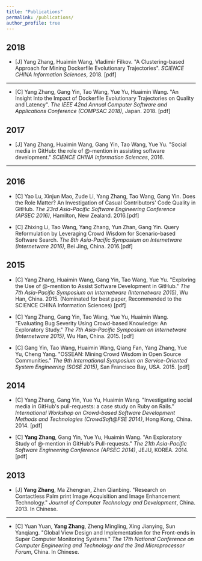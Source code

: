 ```yaml
---
title: "Publications"
permalink: /publications/
author_profile: true
---
```


## 2018
* [J] Yang Zhang, Huaimin Wang, Vladimir Filkov. "A Clustering-based Approach for Mining Dockerfile Evolutionary Trajectories". <i>SCIENCE CHINA Information Sciences</i>, 2018. [pdf]
---

* [C] Yang Zhang, Gang Yin, Tao Wang, Yue Yu, Huaimin Wang. "An Insight Into the Impact of Dockerfile Evolutionary Trajectories on Quality and Latency". <i>The IEEE 42nd Annual Computer Software and Applications Conference (COMPSAC 2018)</i>, Japan. 2018. [pdf]

## 2017
* [J] Yang Zhang, Huaimin Wang, Gang Yin, Tao Wang, Yue Yu. "Social media in GitHub: the role of @-mention in assisting software development." <i>SCIENCE CHINA Information Sciences</i>, 2016.
---

## 2016
* [C] Yao Lu, Xinjun Mao, Zude Li, Yang Zhang, Tao Wang, Gang Yin. Does the Role Matter? An Investigation of Casual Contributors' Code Quality in GitHub. <i>The 23rd Asia-Pacific Software Engineering Conference (APSEC 2016)</i>, Hamilton, New Zealand. 2016.[pdf]

* [C] Zhixing Li, Tao Wang, Yang Zhang, Yun Zhan, Gang Yin. Query Reformulation by Leveraging Crowd Wisdom for Scenario-based Software Search. <i>The 8th Asia-Pacific Symposium on Internetware (Internetware 2016)</i>, Bei Jing, China. 2016.[pdf]



## 2015
* [C] Yang Zhang, Huaimin Wang, Gang Yin, Tao Wang, Yue Yu. "Exploring the Use of @-mention to Assist Software Development in GitHub." <i>The 7th Asia-Pacific Symposium on Internetware (Internetware 2015)</i>, Wu Han, China. 2015. (Nominated for best paper, Recommended to the SCIENCE CHINA Information Sciences) [pdf]

* [C] Yang Zhang, Gang Yin, Tao Wang, Yue Yu, Huaimin Wang. "Evaluating Bug Severity Using Crowd-based Knowledge: An Exploratory Study." <i>The 7th Asia-Pacific Symposium on Internetware (Internetware 2015)</i>, Wu Han, China. 2015. [pdf]

* [C] Gang Yin, Tao Wang, Huaimin Wang, Qiang Fan, Yang Zhang, Yue Yu, Cheng Yang. "OSSEAN: Mining Crowd Wisdom in Open Source Communities." <i>The 9th International Symposium on Service-Oriented System Engineering (SOSE 2015)</i>, San Francisco Bay, USA. 2015. [pdf]


## 2014
* [C] Yang Zhang, Gang Yin, Yue Yu, Huaimin Wang. "Investigating social media in GitHub's pull-requests: a case study on Ruby on Rails." <i>International Workshop on Crowd-based Software Development Methods and Technologies (CrowdSoft@FSE 2014)</i>, Hong Kong, China. 2014. [pdf]

* [C] <strong>Yang Zhang</strong>, Gang Yin, Yue Yu, Huaimin Wang. "An Exploratory Study of @-mention in GitHub's Pull-requests." <i>The 21th Asia-Pacific Software Engineering Conference (APSEC 2014)</i>, JEJU, KOREA. 2014. [pdf]


## 2013
* [J] <strong>Yang Zhang</strong>, Ma Zhengran, Zhen Qianbing. "Research on Contactless Palm print Image Acquisition and Image Enhancement Technology." <i>Journal of Computer Technology and Development</i>, China. 2013. In Chinese.
---

* [C] Yuan Yuan, <strong>Yang Zhang</strong>, Zheng Mingling, Xing Jianying, Sun Yanqiang. "Global View Design and Implementation for the Front-ends in Super Computer Monitoring Systems." <i>The 17th National Conference on Computer Engineering and Technology and the 3nd Microprocessor Forum</i>, China. In Chinese.
